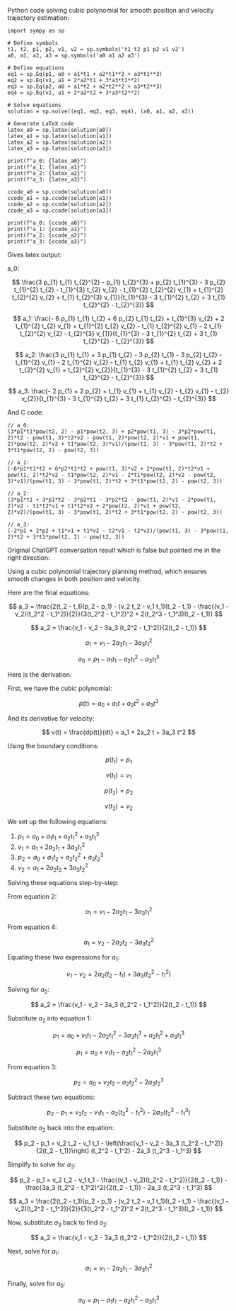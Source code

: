 Python code solving cubic polynomial for smooth position and velocity trajectory estimation:

```
import sympy as sp

# Define symbols
t1, t2, p1, p2, v1, v2 = sp.symbols('t1 t2 p1 p2 v1 v2')
a0, a1, a2, a3 = sp.symbols('a0 a1 a2 a3')

# Define equations
eq1 = sp.Eq(p1, a0 + a1*t1 + a2*t1**2 + a3*t1**3)
eq2 = sp.Eq(v1, a1 + 2*a2*t1 + 3*a3*t1**2)
eq3 = sp.Eq(p2, a0 + a1*t2 + a2*t2**2 + a3*t2**3)
eq4 = sp.Eq(v2, a1 + 2*a2*t2 + 3*a3*t2**2)

# Solve equations
solution = sp.solve((eq1, eq2, eq3, eq4), (a0, a1, a2, a3))

# Generate LaTeX code
latex_a0 = sp.latex(solution[a0])
latex_a1 = sp.latex(solution[a1])
latex_a2 = sp.latex(solution[a2])
latex_a3 = sp.latex(solution[a3])

print(f"a_0: {latex_a0}")
print(f"a_1: {latex_a1}")
print(f"a_2: {latex_a2}")
print(f"a_3: {latex_a3}")

ccode_a0 = sp.ccode(solution[a0])
ccode_a1 = sp.ccode(solution[a1])
ccode_a2 = sp.ccode(solution[a2])
ccode_a3 = sp.ccode(solution[a3])

print(f"a_0: {ccode_a0}")
print(f"a_1: {ccode_a1}")
print(f"a_2: {ccode_a2}")
print(f"a_3: {ccode_a3}")
```

Gives latex output:

a_0: 

$$
\frac{3 p_{1} t_{1} t_{2}^{2} - p_{1} t_{2}^{3} + p_{2} t_{1}^{3} - 3 p_{2} t_{1}^{2} t_{2} - t_{1}^{3} t_{2} v_{2} - t_{1}^{2} t_{2}^{2} v_{1} + t_{1}^{2} t_{2}^{2} v_{2} + t_{1} t_{2}^{3} v_{1}}{t_{1}^{3} - 3 t_{1}^{2} t_{2} + 3 t_{1} t_{2}^{2} - t_{2}^{3}}
$$

$$
a_1: \frac{- 6 p_{1} t_{1} t_{2} + 6 p_{2} t_{1} t_{2} + t_{1}^{3} v_{2} + 2 t_{1}^{2} t_{2} v_{1} + t_{1}^{2} t_{2} v_{2} - t_{1} t_{2}^{2} v_{1} - 2 t_{1} t_{2}^{2} v_{2} - t_{2}^{3} v_{1}}{t_{1}^{3} - 3 t_{1}^{2} t_{2} + 3 t_{1} t_{2}^{2} - t_{2}^{3}}
$$

$$
a_2: \frac{3 p_{1} t_{1} + 3 p_{1} t_{2} - 3 p_{2} t_{1} - 3 p_{2} t_{2} - t_{1}^{2} v_{1} - 2 t_{1}^{2} v_{2} - t_{1} t_{2} v_{1} + t_{1} t_{2} v_{2} + 2 t_{2}^{2} v_{1} + t_{2}^{2} v_{2}}{t_{1}^{3} - 3 t_{1}^{2} t_{2} + 3 t_{1} t_{2}^{2} - t_{2}^{3}}
$$

$$
a_3: \frac{- 2 p_{1} + 2 p_{2} + t_{1} v_{1} + t_{1} v_{2} - t_{2} v_{1} - t_{2} v_{2}}{t_{1}^{3} - 3 t_{1}^{2} t_{2} + 3 t_{1} t_{2}^{2} - t_{2}^{3}}
$$

And C code:

```
// a_0:
(3*p1*t1*pow(t2, 2) - p1*pow(t2, 3) + p2*pow(t1, 3) - 3*p2*pow(t1, 2)*t2 - pow(t1, 3)*t2*v2 - pow(t1, 2)*pow(t2, 2)*v1 + pow(t1, 2)*pow(t2, 2)*v2 + t1*pow(t2, 3)*v1)/(pow(t1, 3) - 3*pow(t1, 2)*t2 + 3*t1*pow(t2, 2) - pow(t2, 3))
```

```
// a_1:
(-6*p1*t1*t2 + 6*p2*t1*t2 + pow(t1, 3)*v2 + 2*pow(t1, 2)*t2*v1 + pow(t1, 2)*t2*v2 - t1*pow(t2, 2)*v1 - 2*t1*pow(t2, 2)*v2 - pow(t2, 3)*v1)/(pow(t1, 3) - 3*pow(t1, 2)*t2 + 3*t1*pow(t2, 2) - pow(t2, 3))
```

```
// a_2:
(3*p1*t1 + 3*p1*t2 - 3*p2*t1 - 3*p2*t2 - pow(t1, 2)*v1 - 2*pow(t1, 2)*v2 - t1*t2*v1 + t1*t2*v2 + 2*pow(t2, 2)*v1 + pow(t2, 2)*v2)/(pow(t1, 3) - 3*pow(t1, 2)*t2 + 3*t1*pow(t2, 2) - pow(t2, 3))
```

```
// a_3:
(-2*p1 + 2*p2 + t1*v1 + t1*v2 - t2*v1 - t2*v2)/(pow(t1, 3) - 3*pow(t1, 2)*t2 + 3*t1*pow(t2, 2) - pow(t2, 3))
```

Original ChatGPT conversation result which is false but pointed me in the right direction:

Using a cubic polynomial trajectory planning method, which ensures smooth changes in both position and velocity.

Here are the final equations:

$$
a_3 = \frac{2(t_2 - t_1)(p_2 - p_1) - (v_2 t_2 - v_1 t_1)(t_2 - t_1) - \frac{(v_1 - v_2)(t_2^2 - t_1^2)}{2}}{3(t_2^2 - t_1^2)^2 + 2(t_2^3 - t_1^3)(t_2 - t_1)}
$$

$$
a_2 = \frac{v_1 - v_2 - 3a_3 (t_2^2 - t_1^2)}{2(t_2 - t_1)}
$$

$$
a_1 = v_1 - 2a_2 t_1 - 3a_3 t_1^2
$$

$$
a_0 = p_1 - a_1 t_1 - a_2 t_1^2 - a_3 t_1^3
$$

Here is the derivation:

First, we have the cubic polynomial:

$$
p(t) = a_0 + a_1 t + a_2 t^2 + a_3 t^3
$$

And its derivative for velocity:

$$
v(t) = \frac{dp(t)}{dt} = a_1 + 2a_2 t + 3a_3 t^2
$$

Using the boundary conditions:

$$
p(t_1) = p_1
$$

$$
v(t_1) = v_1
$$

$$
p(t_2) = p_2
$$

$$
v(t_2) = v_2
$$

We set up the following equations:

1. $p_1 = a_0 + a_1 t_1 + a_2 t_1^2 + a_3 t_1^3$
2. $v_1 = a_1 + 2a_2 t_1 + 3a_3 t_1^2$
3. $p_2 = a_0 + a_1 t_2 + a_2 t_2^2 + a_3 t_2^3$
4. $v_2 = a_1 + 2a_2 t_2 + 3a_3 t_2^2$

Solving these equations step-by-step:

From equation 2:

$$
a_1 = v_1 - 2a_2 t_1 - 3a_3 t_1^2
$$

From equation 4:

$$
a_1 = v_2 - 2a_2 t_2 - 3a_3 t_2^2
$$

Equating these two expressions for $a_1$:

$$
v_1 - v_2 = 2a_2 (t_2 - t_1) + 3a_3 (t_2^2 - t_1^2)
$$

Solving for $a_2$:

$$
a_2 = \frac{v_1 - v_2 - 3a_3 (t_2^2 - t_1^2)}{2(t_2 - t_1)}
$$

Substitute $a_2$ into equation 1:

$$
p_1 = a_0 + v_1 t_1 - 2a_2 t_1^2 - 3a_3 t_1^3 + a_2 t_1^2 + a_3 t_1^3
$$

$$
p_1 = a_0 + v_1 t_1 - a_2 t_1^2 - 2a_3 t_1^3
$$

From equation 3:

$$
p_2 = a_0 + v_2 t_2 - a_2 t_2^2 - 2a_3 t_2^3
$$

Subtract these two equations:

$$
p_2 - p_1 = v_2 t_2 - v_1 t_1 - a_2 (t_2^2 - t_1^2) - 2a_3 (t_2^3 - t_1^3)
$$

Substitute $a_2$ back into the equation:

$$
p_2 - p_1 = v_2 t_2 - v_1 t_1 - \left(\frac{v_1 - v_2 - 3a_3 (t_2^2 - t_1^2)}{2(t_2 - t_1)}\right) (t_2^2 - t_1^2) - 2a_3 (t_2^3 - t_1^3)
$$

Simplify to solve for $a_3$:

$$
p_2 - p_1 = v_2 t_2 - v_1 t_1 - \frac{(v_1 - v_2)(t_2^2 - t_1^2)}{2(t_2 - t_1)} - \frac{3a_3 (t_2^2 - t_1^2)^2}{2(t_2 - t_1)} - 2a_3 (t_2^3 - t_1^3)
$$

$$
a_3 = \frac{2(t_2 - t_1)(p_2 - p_1) - (v_2 t_2 - v_1 t_1)(t_2 - t_1) - \frac{(v_1 - v_2)(t_2^2 - t_1^2)}{2}}{3(t_2^2 - t_1^2)^2 + 2(t_2^3 - t_1^3)(t_2 - t_1)}
$$

Now, substitute $a_3$ back to find $a_2$:

$$
a_2 = \frac{v_1 - v_2 - 3a_3 (t_2^2 - t_1^2)}{2(t_2 - t_1)}
$$

Next, solve for $a_1$:

$$
a_1 = v_1 - 2a_2 t_1 - 3a_3 t_1^2
$$

Finally, solve for $a_0$:

$$
a_0 = p_1 - a_1 t_1 - a_2 t_1^2 - a_3 t_1^3
$$
